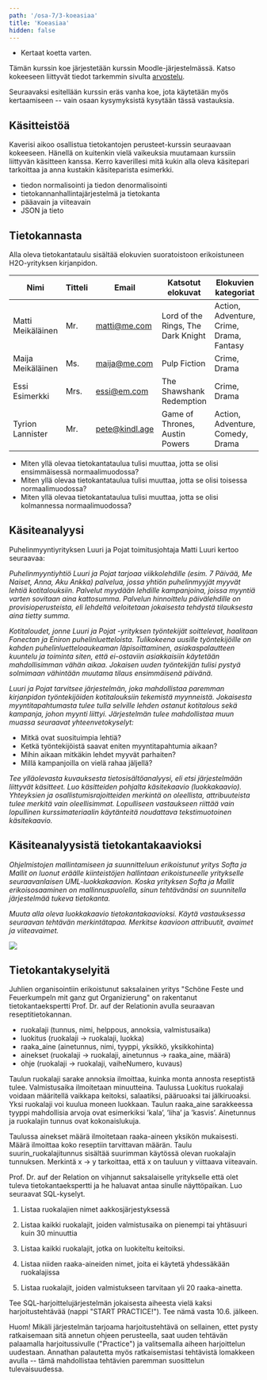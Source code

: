 ```yaml
---
path: '/osa-7/3-koeasiaa'
title: 'Koeasiaa'
hidden: false
---
```



<text-box variant='learningObjectives' name='Oppimistavoitteet'>

- Kertaat koetta varten.

</text-box>

Tämän kurssin koe järjestetään kurssin Moodle-järjestelmässä. Katso kokeeseen liittyvät tiedot tarkemmin sivulta [arvostelu](/arvostelu).

Seuraavaksi esitellään kurssin eräs vanha koe, jota käytetään myös kertaamiseen -- vain osaan kysymyksistä kysytään tässä vastauksia.


## Käsitteistöä

Kaverisi aikoo osallistua tietokantojen perusteet-kurssin seuraavaan kokeeseen. Hänellä on kuitenkin vielä vaikeuksia muutamaan kurssiin liittyvän käsitteen kanssa. Kerro kaverillesi mitä kukin alla oleva käsitepari tarkoittaa ja anna kustakin käsiteparista esimerkki.

- tiedon normalisointi ja tiedon denormalisointi
- tietokannanhallintajärjestelmä ja tietokanta
- pääavain ja viiteavain
- JSON ja tieto


## Tietokannasta

Alla oleva tietokantataulu sisältää elokuvien suoratoistoon erikoistuneen H2O-yrityksen kirjanpidon.

| Nimi               | Titteli  | Email           | Katsotut elokuvat                  | Elokuvien kategoriat                      |
| --                 | --       | --              | --                                 | --                                        |
| Matti Meikäläinen  | Mr.      | matti@me.com    | Lord of the Rings, The Dark Knight | Action, Adventure, Crime, Drama, Fantasy  |
| Maija Meikäläinen  | Ms.      | maija@me.com    | Pulp Fiction                       | Crime, Drama                              |
| Essi Esimerkki     | Mrs.     | essi@em.com     | The Shawshank Redemption           | Crime, Drama                              |
| Tyrion Lannister   | Mr.      | pete@kindl.age  | Game of Thrones, Austin Powers     | Action, Adventure, Comedy, Drama          |


* Miten yllä olevaa tietokantataulua tulisi muuttaa, jotta se olisi ensimmäisessä normaalimuodossa?
* Miten yllä olevaa tietokantataulua tulisi muuttaa, jotta se olisi toisessa normaalimuodossa?
* Miten yllä olevaa tietokantataulua tulisi muuttaa, jotta se olisi kolmannessa normaalimuodossa?



## Käsiteanalyysi


Puhelinmyyntiyrityksen Luuri ja Pojat toimitusjohtaja Matti Luuri kertoo seuraavaa:

*Puhelinmyyntiyhtiö Luuri ja Pojat tarjoaa viikkolehdille (esim. 7 Päivää, Me Naiset, Anna, Aku Ankka) palvelua, jossa yhtiön puhelinmyyjät myyvät lehtiä kotitalouksiin. Palvelut myydään lehdille kampanjoina, joissa myyntiä varten sovitaan aina kattosumma. Palvelun hinnoittelu päivälehdille on provisioperusteista, eli lehdeltä veloitetaan jokaisesta tehdystä tilauksesta aina tietty summa.*

*Kotitaloudet, jonne Luuri ja Pojat -yrityksen työntekijät soittelevat, haalitaan Fonectan ja Eniron puhelinluetteloista. Tulikokeena uusille työntekijöille on kahden puhelinluetteloaukeaman läpisoittaminen, asiakaspalautteen kuuntelu ja toiminta siten, että ei-ostaviin asiakkaisiin käytetään mahdollisimman vähän aikaa. Jokaisen uuden työntekijän tulisi pystyä solmimaan vähintään muutama tilaus ensimmäisenä päivänä.*

*Luuri ja Pojat tarvitsee järjestelmän, joka mahdollistaa paremman kirjanpidon työntekijöiden kotitalouksiin tekemistä myynneistä. Jokaisesta myyntitapahtumasta tulee tulla selville lehden ostanut kotitalous sekä kampanja, johon myynti liittyi. Järjestelmän tulee mahdollistaa muun muassa seuraavat yhteenvetokyselyt:*


* Mitkä ovat suosituimpia lehtiä?
* Ketkä työntekijöistä saavat eniten myyntitapahtumia aikaan?
* Mihin aikaan mitkäkin lehdet myyvät parhaiten?
* Millä kampanjoilla on vielä rahaa jäljellä?

*Tee ylläolevasta kuvauksesta tietosisältöanalyysi, eli etsi järjestelmään liittyvät käsitteet. Luo käsitteiden pohjalta käsitekaavio (luokkakaavio). Yhteyksien ja osallistumisrajoitteiden merkintä on oleellista, attribuuteista tulee merkitä vain oleellisimmat. Lopulliseen vastaukseen riittää vain lopullinen kurssimateriaalin käytänteitä noudattava tekstimuotoinen käsitekaavio.*

<quiznator id="5c73a0c114524713f95a5b5c"></quiznator>


## Käsiteanalyysistä tietokantakaavioksi

*Ohjelmistojen mallintamiseen ja suunnitteluun erikoistunut yritys Softa ja Mallit on luonut eräälle kiinteistöjen hallintaan erikoistuneelle yritykselle seuraavanlaisen UML-luokkakaavion. Koska yrityksen Softa ja Mallit erikoisosaaminen on mallinnuspuolella, sinun tehtävänäsi on suunnitella järjestelmää tukeva tietokanta.*

*Muuta alla oleva luokkakaavio tietokantakaavioksi. Käytä vastauksessa seuraavan tehtävän merkintätapaa. Merkitse kaavioon attribuutit, avaimet ja viiteavaimet.*

<img src="../img/huoltotapahtumat.png"/>


<quiznator id="5c73a1a7017ffc13eddce954"></quiznator>


## Tietokantakyselyitä

Juhlien organisointiin erikoistunut saksalainen yritys "Schöne Feste und Feuerkumpeln mit ganz gut Organizierung" on rakentanut tietokantaekspertti Prof. Dr. auf der Relationin avulla  seuraavan reseptitietokannan.

* ruokalaji (tunnus, nimi, helppous, annoksia, valmistusaika)
* luokitus (ruokalaji -> ruokalaji, luokka)
* raaka_aine (ainetunnus, nimi, tyyppi, yksikkö, yksikkohinta)
* ainekset (ruokalaji -> ruokalaji, ainetunnus -> raaka_aine, määrä)
* ohje (ruokalaji -> ruokalaji, vaiheNumero, kuvaus)

Taulun ruokalaji sarake annoksia ilmoittaa, kuinka monta annosta reseptistä tulee. Valmistusaika ilmoitetaan minuutteina. Taulussa Luokitus ruokalaji voidaan määritellä vaikkapa keitoksi, salaatiksi, pääruoaksi tai jälkiruoaksi. Yksi ruokalaji voi kuulua moneen luokkaan. Taulun raaka_aine sarakkeessa tyyppi mahdollisia arvoja ovat esimerkiksi ’kala’, ’liha’ ja ’kasvis’. Ainetunnus ja ruokalajin tunnus ovat kokonaislukuja.

Taulussa ainekset määrä ilmoitetaan raaka-aineen yksikön mukaisesti. Määrä ilmoittaa koko reseptiin tarvittavan määrän. Taulu suurin_ruokalajitunnus sisältää suurimman käytössä olevan ruokalajin tunnuksen. Merkintä x -> y tarkoittaa, että x on tauluun y viittaava viiteavain.

Prof. Dr. auf der Relation on vihjannut saksalaiselle yritykselle että olet tuleva tietokantaekspertti ja he haluavat antaa sinulle näyttöpaikan. Luo seuraavat SQL-kyselyt.

1. Listaa ruokalajien nimet aakkosjärjestyksessä

2. Listaa kaikki ruokalajit, joiden valmistusaika on pienempi tai yhtäsuuri kuin 30 minuuttia

3. Listaa kaikki ruokalajit, jotka on luokiteltu keitoiksi.

4. Listaa niiden raaka-aineiden nimet, joita ei käytetä yhdessäkään ruokalajissa

5. Listaa ruokalajit, joiden valmistukseen tarvitaan yli 20 raaka-ainetta.


<sqltrainer-exercise name="Kyselyiden harjoittelu">

Tee SQL-harjoittelujärjestelmän jokaisesta aiheesta vielä kaksi harjoitustehtävää (nappi "START PRACTICE!"). Tee nämä vasta 10.6. jälkeen.

Huom! Mikäli järjestelmän tarjoama harjoitustehtävä on sellainen, ettet pysty ratkaisemaan sitä annetun ohjeen perusteella, saat uuden tehtävän palaamalla harjoitussivulle ("Practice") ja valitsemalla aiheen harjoittelun uudestaan. Annathan palautetta myös ratkaisemistasi tehtävistä lomakkeen avulla -- tämä mahdollistaa tehtävien paremman suosittelun tulevaisuudessa.

</sqltrainer-exercise>
